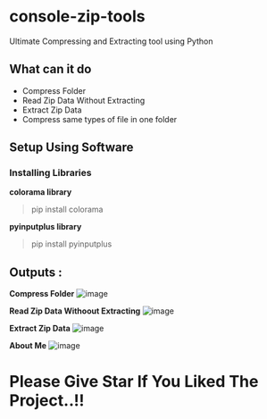 # console-zip-tools
Ultimate Compressing and Extracting tool using Python

## What can it do

- Compress Folder
- Read Zip Data Without Extracting
- Extract Zip Data
- Compress same types of file in one folder

## Setup Using Software

### Installing Libraries

**colorama library**

> pip install colorama

**pyinputplus library**

> pip install pyinputplus

## Outputs : 

**Compress Folder**
![image](https://user-images.githubusercontent.com/91014156/182919083-89aaf440-fd0f-4391-bf28-f3733a367a89.png)

**Read Zip Data Withoout Extracting**
![image](https://user-images.githubusercontent.com/91014156/182919234-df6b5634-56e9-431f-89b4-0dea9c022dd9.png)

**Extract Zip Data**
![image](https://user-images.githubusercontent.com/91014156/182919416-947cda06-10a1-4d7e-b3f8-55ab168e13e3.png)

**About Me**
![image](https://user-images.githubusercontent.com/91014156/182919511-157c677f-5bfd-431c-b5a3-9d5017b9efc8.png)

# Please Give Star If You Liked The Project..!!
